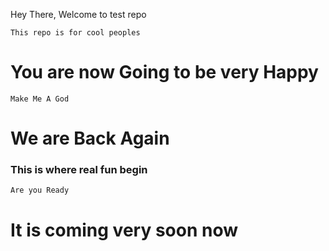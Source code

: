 Hey There,
Welcome to test repo

``
This repo is for cool peoples
``

# You are now Going to be very Happy


```
Make Me A God
```
# We are Back Again
### This is where real fun begin 

```
Are you Ready
```
# It is coming very soon now
